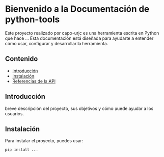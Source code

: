 # Bienvenido a la Documentación de python-tools

Este proyecto realizado por capo-urjc es una herramienta escrita en Python que hace ... 
Esta documentación está diseñada para ayudarte a entender cómo usar, configurar y desarrollar la herramienta.

## Contenido

- [Introducción](#introducción)
- [Instalación](#instalación)
- [Referencias de la API](api.md)

## Introducción

breve descripción del proyecto, sus objetivos y cómo puede ayudar a los usuarios.

## Instalación

Para instalar el proyecto, puedes usar:

```bash
pip install ...

